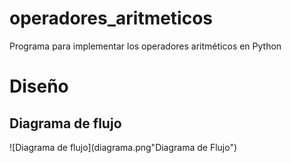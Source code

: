 # operadores_aritmeticos
Programa para implementar los operadores aritméticos en Python

# Diseño

## Diagrama de flujo

![Diagrama de flujo](diagrama.png"Diagrama de Flujo")
